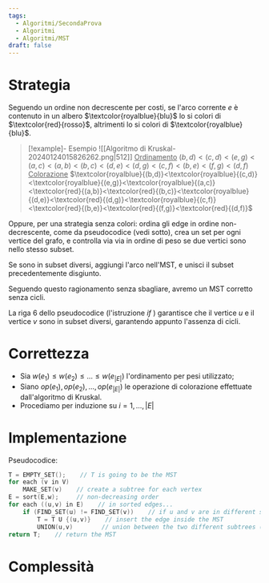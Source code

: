 ```yaml
---
tags:
  - Algoritmi/SecondaProva
  - Algoritmi
  - Algoritmi/MST
draft: false
---
```

# Strategia

Seguendo un ordine non decrescente per costi, se l'arco corrente $e$ è contenuto in un albero $\textcolor{royalblue}{blu}$ lo si colori di $\textcolor{red}{rosso}$, altrimenti lo si colori di $\textcolor{royalblue}{blu}$.


> [!example]- Esempio
> ![[Algoritmo di Kruskal-20240124015826262.png|512]]
> <ins>Ordinamento</ins>
> $(b,d)<(c,d)<(e,g)<(a,c)<(a,b)<(b,c)<(d,e)<(d,g)<(c,f)<(b,e)<(f,g)<(d,f)$
> <ins>Colorazione</ins>
> $\textcolor{royalblue}{(b,d)}<\textcolor{royalblue}{(c,d)}<\textcolor{royalblue}{(e,g)}<\textcolor{royalblue}{(a,c)}<\textcolor{red}{(a,b)}<\textcolor{red}{(b,c)}<\textcolor{royalblue}{(d,e)}<\textcolor{red}{(d,g)}<\textcolor{royalblue}{(c,f)}<\textcolor{red}{(b,e)}<\textcolor{red}{(f,g)}<\textcolor{red}{(d,f)}$

Oppure, per una strategia senza colori: ordina gli edge in ordine non-decrescente, come da pseudocodice (vedi sotto), crea un set per ogni vertice del grafo, e controlla via via in ordine di peso se due vertici sono nello stesso subset. 

Se sono in subset diversi, aggiungi l'arco nell'MST, e unisci il subset precedentemente disgiunto. 

Seguendo questo ragionamento senza sbagliare, avremo un MST corretto senza cicli.  

La riga 6 dello pseudocodice (l'istruzione *if* ) garantisce che il vertice $u$ e il vertice $v$ sono in subset diversi, garantendo appunto l'assenza di cicli.
# Correttezza

- Sia $w(e_{1})\leq w(e_{2})\leq\dots \leq w(e_{|E|})$ l'ordinamento per pesi utilizzato;
- Siano $op(e_{1}),op(e_{2}),\dots,op(e_{|E|})$ le operazione di colorazione effettuate dall'algoritmo di Kruskal.
- Procediamo per induzione su $i=1,\dots,|E|$

# Implementazione

Pseudocodice:

```C
T = EMPTY_SET();    // T is going to be the MST
for each (v in V)
	MAKE_SET(v)    // create a subtree for each vertex
E = sort(E,w);     // non-decreasing order
for each ((u,v) in E)    // in sorted edges...
	if (FIND_SET(u) != FIND_SET(v))    // if u and v are in different subtrees (sets), avoid cycles
		T = T U {(u,v)}    // insert the edge inside the MST
		UNION(u,v)        // union between the two different subtrees (sets), we're sure there are no cycles.
return T;    // return the MST
```

# Complessità